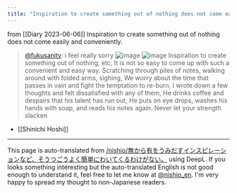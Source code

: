 ```yaml
---
title: "Inspiration to create something out of nothing does not come easily and conveniently."
---
```


from  [[Diary 2023-06-06]]
Inspiration to create something out of nothing does not come easily and conveniently.

> [@fukusanity](https://twitter.com/fukusanity/status/1666025417864781824): i feel really sorry
> ![image](https://pbs.twimg.com/media/Fx7pRzNaQAE7fCA.jpg)
![image](https://gyazo.com/41a460adc9ef98d3f6e04730f7a68681/thumb/1000)
Inspiration to create something out of nothing, etc,
It is not so easy to come up with such a convenient and easy way.
Scratching through piles of notes, walking around with folded arms, sighing,
We worry about the time that passes in vain and fight the temptation to re-burn,
I wrote down a few thoughts and felt dissatisfied with any of them,
He drinks coffee and despairs that his talent has run out,
He puts on eye drops, washes his hands with soap, and reads his notes again.
Never let your strength slacken

- [[Shinichi Hoshi]]

---
This page is auto-translated from [/nishio/無から有をうみだすインスピレーションなど、そうつごうよく簡単にわいてくるわけがない。](https://scrapbox.io/nishio/無から有をうみだすインスピレーションなど、そうつごうよく簡単にわいてくるわけがない。) using DeepL. If you looks something interesting but the auto-translated English is not good enough to understand it, feel free to let me know at [@nishio_en](https://twitter.com/nishio_en). I'm very happy to spread my thought to non-Japanese readers.